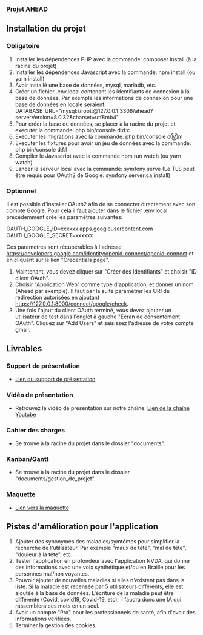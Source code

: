 ### Projet AHEAD
## Installation du projet
### Obligatoire
1) Installer les dépendences PHP avec la commande: composer install (à la racine du projet)
2) Installer les dépendences Javascript avec la commande: npm install (ou yarn install)
2) Avoir installé une base de données, mysql, mariadb, etc.
3) Créer un fichier .env.local contenant les identifiants de connexion à la base de données. Par exemple les informations de connexion pour une base de données en locale seraient: DATABASE_URL="mysql://root:@127.0.0.1:3306/ahead?serverVersion=8.0.32&charset=utf8mb4"
4) Pour créer la base de données, se placer à la racine du projet et executer la commande: php bin/console d:d:c
5) Executer les migrations avec la commande: php bin/console d:m:m
6) Executer les fixtures pour avoir un jeu de données avec la commande: php bin/console d:f:l
7) Compiler le Javascript avec la commande npm run watch (ou yarn watch)
8) Lancer le serveur local avec la commande: symfony serve (Le TLS peut être requis pour OAuth2 de Google: symfony server:ca:install)
### Optionnel
Il est possible d'installer OAuth2 afin de se connecter directement avec son compte Google. Pour cela il faut ajouter dans le fichier .env.local précédemment crée les paramètres suivantes:

OAUTH_GOOGLE_ID=xxxxxx.apps.googleusercontent.com
OAUTH_GOOGLE_SECRET=xxxxxx

Ces paramètres sont récupérables à l'adresse https://developers.google.com/identity/openid-connect/openid-connect et en cliquant sur le lien "Credentials page".  
1) Maintenant, vous devez cliquer sur "Créer des identifiants" et choisir "ID client OAuth". 
2) Choisir "Application Web" comme type d'application, et donner un nom (Ahead par exemple).
Il faut par la suite paramétrer les URI de redirection autorisées en ajoutant https://127.0.0.1:8000/connect/google/check.
3) Une fois l'ajout du client OAuth terminé, vous devez ajouter un utilisateur de test dans l'onglet à gauche "Ecran de consentement OAuth". Cliquez sur "Add Users" et saisissez l'adresse de votre compte gmail.

## Livrables

### Support de présentation
- [Lien du support de présentation](https://www.canva.com/design/DAGTP2PhiCo/yACVFYpQjOsOjOmYXLcHNw/edit?utm_content=DAGTP2PhiCo&utm_campaign=designshare&utm_medium=link2&utm_source=sharebutton)

### Vidéo de présentation
- Retrouvez la vidéo de présentation sur notre chaîne:
[Lien de la chaîne Youtube](https://www.youtube.com/channel/UCEPUnRPg9I4EbHibCyMoRpA)

### Cahier des charges
- Se trouve à la racine du projet dans le dossier "documents".

### Kanban/Gantt
- Se trouve à la racine du projet dans le dossier "documents/gestion_de_projet".

### Maquette
- [Lien vers la maquette](https://www.canva.com/design/DAGS4RGKyuA/DvIejtJ1hC-v5E_jo9-s7Q/edit?utm_content=DAGS4RGKyuA&utm_campaign=designshare&utm_medium=link2&utm_source=sharebutton)

## Pistes d'amélioration pour l'application
1) Ajouter des synonymes des maladies/symtômes pour simplifier la recherche de l'utilisateur. Par exemple "maux de tête", "mal de tête", "douleur à la tête", etc.
2) Tester l'application en profondeur avec l'application NVDA, qui donne des informations avec une voix synthétique et/ou en Braille pour les personnes mal/non voyantes.
3) Pouvoir ajouter de nouvelles maladies si elles n'existent pas dans la liste. Si la maladie est recensée par 5 utilisateurs différents, elle est ajoutée à la base de données. L'écriture de la maladie peut être différente (Covid, covid19, Covid-19, etc), il faudra donc une IA qui rassemblera ces mots en un seul.
4) Avoir un compte "Pro" pour les professionnels de santé, afin d'avoir des informations vérifiées.
5) Terminer la gestion des cookies.